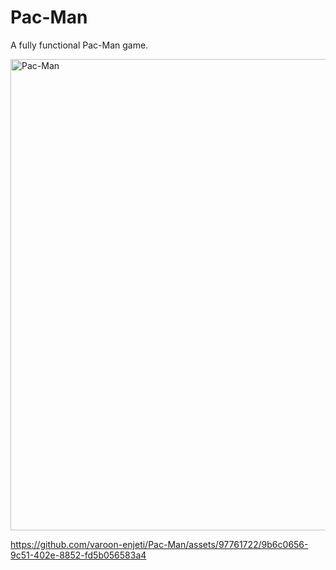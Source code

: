 # Pac-Man
A fully functional Pac-Man game.

<img width="754" alt="Pac-Man" src="https://user-images.githubusercontent.com/97761722/207119985-f49fe0d5-4320-481b-a099-b7d7d368c508.png">


https://github.com/varoon-enjeti/Pac-Man/assets/97761722/9b6c0656-9c51-402e-8852-fd5b056583a4

